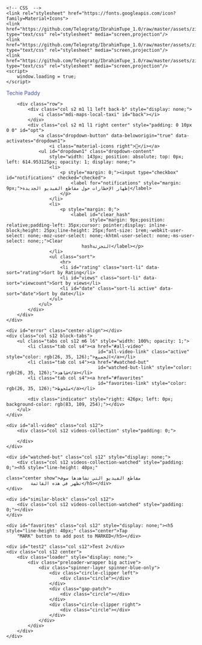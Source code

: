 <!DOCTYPE html>
<html lang="en">
<head>
    <meta http-equiv="Content-Type" content="text/html; charset=UTF-8"/>
    <meta name="viewport" content="width=device-width, initial-scale=1, maximum-scale=1.0, user-scalable=no"/>
    <title>Starter Template - Materialize</title>

    <!-- CSS  -->
    <link rel="stylesheet" href="https://fonts.googleapis.com/icon?family=Material+Icons">
    <link href="https://github.com/Telegratg/IbrahimTupe_1.0/raw/master/assets/zip_18618066/css/materialize.css" type="text/css" rel="stylesheet" media="screen,projection"/>
    <link href="https://github.com/Telegratg/IbrahimTupe_1.0/raw/master/assets/zip_18618066/css/loader.css" type="text/css" rel="stylesheet" media="screen,projection"/>
    <link href="https://github.com/Telegratg/IbrahimTupe_1.0/raw/master/assets/zip_18618066/css/style.css" type="text/css" rel="stylesheet" media="screen,projection"/>
    <script>
        window.loading = true;
    </script>
</head>

<body class="full">
<nav>
    <div class="nav-wrapper">
        <a class="brand-logo" style="color: rgb(63, 81, 181);">Techie Paddy</a>

        <div class="row">
            <div class="col s2 m1 l1 left back-b" style="display: none;">
                <i class="mdi-maps-local-taxi" id="back"></i>
            </div>
            <div class="col s2 m1 l1 right center" style="padding: 0 10px 0 0" id="opt">
                <a class="dropdown-button" data-beloworigin="true" data-activates="dropdown1">
                    <i class="material-icons right"></i></a>
                <ul id="dropdown1" class="dropdown-content"
                    style="width: 143px; position: absolute; top: 0px; left: 614.953125px; opacity: 1; display: none;">
                    <li>
                        <p style="margin: 0;"><input type="checkbox" id="notifications" checked="checked">
                            <label for="notifications" style="margin: 9px;">إظهار الإخطارات حول مقاطع الفيديو الجديدة</label>
                        </p>
                    </li>
                    <li>
                        <p style="margin: 0;">
                            <label id="clear_hash"
                                   style="margin: 9px;position: relative;padding-left: 35px;cursor: pointer;display: inline-block;height: 25px;line-height: 25px;font-size: 1rem;-webkit-user-select: none;-moz-user-select: none;-khtml-user-select: none;-ms-user-select: none;;">Clear
                                hashالتجزئة</label></p>
                    </li>
                    <ul class="sort">
                        <hr>
                        <li id="rating" class="sort-li" data-sort="rating">Sort by Rating</li>
                        <li id="views" class="sort-li" data-sort="viewcount">Sort by views</li>
                        <li id="date" class="sort-li active" data-sort="date">Sort by date</li>
                    </ul>
                </ul>
            </div>
        </div>
    </div>
</nav>
<div class="row main" style="
    margin: 0 auto;
    max-width: 1000px;
">


    <div id="error" class="center-align"></div>
    <div class="col s12 block-tabs">
        <ul class="tabs col s12 m6 l6" style="width: 100%; opacity: 1;">
            <li class="tab col s4"><a href="#all-video"
                                      id="all-video-link" class="active" style="color: rgb(26, 35, 126);">الجميع</a></li>
            <li class="tab col s4"><a href="#watched-but"
                                      id="watched-but-link" style="color: rgb(26, 35, 126);">شاهد</a></li>
            <li class="tab col s4"><a href="#favorites"
                                      id="favorites-link" style="color: rgb(26, 35, 126);">ملحوظ</a></li>

            <div class="indicator" style="right: 426px; left: 0px; background-color: rgb(83, 109, 254);"></div>
        </ul>
    </div>

    <div id="all-video" class="col s12">
        <div class="col s12 videos-collection" style="padding: 0;">

        </div>
    </div>

    <div id="watched-but" class="col s12" style="display: none;">
        <div class="col s12 videos-collection-watched" style="padding: 0;"><h5 style="line-height: 40px;"
                                                                               class="center show">مقاطع الفيديو التي تشاهدها سوف
             تظهر في هذه القائمة</h5></div>
    </div>

    <div id="similar-block" class="col s12">
        <div class="col s12 videos-collection-watched" style="padding: 0;"></div>
    </div>

    <div id="favorites" class="col s12" style="display: none;"><h5 style="line-height: 40px;" class="center">Tap
        "MARK" button to add post to MARKED</h5></div>

    <div id="test2" class="col s12">Test 2</div>
    <div class="col s12 center">
        <div class="loader" style="display: none;">
            <div class="preloader-wrapper big active">
                <div class="spinner-layer spinner-blue-only">
                    <div class="circle-clipper left">
                        <div class="circle"></div>
                    </div>
                    <div class="gap-patch">
                        <div class="circle"></div>
                    </div>
                    <div class="circle-clipper right">
                        <div class="circle"></div>
                    </div>
                </div>
            </div>
        </div>
    </div>
</div>
<div class="row">
    <div class="col s12 playlist"></div>
</div>

<div class="row similar hide" style="max-width: 550px;">
    <div class="col s12" style="padding: 0;">
    </div>
</div>

<div id="channelId" style="display: none;"></div>
<div id="order" style="display: none;"></div>
<div id="token_similar" style="display: none;"></div>
<!--  Scripts-->
<script src="https://github.com/Telegratg/IbrahimTupe_1.0/raw/master/assets/zip_18618066/js/jquery-3.5.1.min.js"></script>
<script src="https://github.com/Telegratg/IbrahimTupe_1.0/raw/master/assets/zip_18618066/js/materialize.min.js"></script>
<script src="file:///storage/emulated/0/تطبيقاتي/IbrahimTupe_1.0/assets/zip_18618066/settings.js"></script>
<script src="https://github.com/Telegratg/IbrahimTupe_1.0/raw/master/assets/zip_18618066/js/numeral.js"></script>
<script src="https://github.com/Telegratg/IbrahimTupe_1.0/raw/master/assets/zip_18618066/js/hash.js"></script>
<script src="https://github.com/Telegratg/IbrahimTupe_1.0/raw/master/assets/zip_18618066/js/appsgeyserJS.js"></script>
<script src="https://github.com/Telegratg/IbrahimTupe_1.0/raw/master/assets/zip_18618066/js/localstorage.js"></script>
<script src="https://github.com/Telegratg/IbrahimTupe_1.0/raw/master/assets/zip_18618066/js/all_function.js"></script>
<script src="https://github.com/Telegratg/IbrahimTupe_1.0/raw/master/assets/zip_18618066/js/ajaxYoutube.js"></script>
<script src="https://github.com/Telegratg/IbrahimTupe_1.0/raw/master/assets/zip_18618066/js/createHtml.js"></script>
<script src="https://github.com/Telegratg/IbrahimTupe_1.0/raw/master/assets/zip_18618066/js/youtube.js"></script>
<div id="temp" style="display: none"></div>
<div class="hiddendiv common"></div>
</body>
</html>
